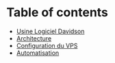 # Table of contents

* [Usine Logiciel Davidson](README.md)
* [Architecture](architecture.md)
* [Configuration du VPS](untitled.md)
* [Automatisation](technologies.md)

